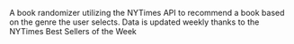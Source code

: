 A book randomizer utilizing the NYTimes API to recommend a book based on the genre the user selects. Data is updated weekly thanks to the NYTimes Best Sellers of the Week

